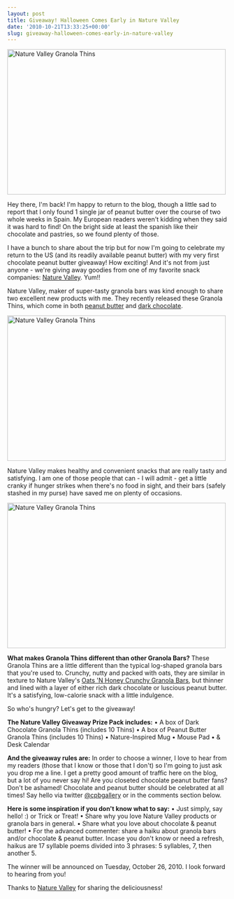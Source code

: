 ```yaml
---
layout: post
title: Giveaway! Halloween Comes Early in Nature Valley
date: '2010-10-21T13:33:25+00:00'
slug: giveaway-halloween-comes-early-in-nature-valley
---
```

<a href="http://www.flickr.com/photos/kstar810/4901110451/" title="Nature Valley Granola Thins by kstar810, on Flickr"><img src="http://farm5.static.flickr.com/4138/4901110451_b133758e2c.jpg" width="500" height="333" alt="Nature Valley Granola Thins" /></a>

Hey there, I'm back! I'm happy to return to the blog, though a little sad to report that I only found 1 single jar of peanut butter over the course of two whole weeks in Spain. My European readers weren't kidding when they said it was hard to find! On the bright side at least the spanish like their chocolate and pastries, so we found plenty of those.

I have a bunch to share about the trip but for now I'm going to celebrate my return to the US (and its readily available peanut butter) with my very first chocolate peanut butter giveaway! How exciting! And it's not from just anyone - we're giving away goodies from one of my favorite snack companies: <a href="http://www.naturevalley.com/">Nature Valley</a>. Yum!!

Nature Valley, maker of super-tasty granola bars was kind enough to share two excellent new products with me. They recently released these Granola Thins, which come in both <a href="http://www.naturevalley.com/ProductDetail.aspx?ProductId=38">peanut butter</a> and <a href="http://www.naturevalley.com/ProductDetail.aspx?ProductId=37">dark chocolate</a>.

<a href="http://www.flickr.com/photos/kstar810/4901697484/" title="Nature Valley Granola Thins by kstar810, on Flickr"><img src="http://farm5.static.flickr.com/4078/4901697484_a871c645ed.jpg" width="500" height="333" alt="Nature Valley Granola Thins" /></a>

Nature Valley makes healthy and convenient snacks that are really tasty and satisfying. I am one of those people that can - I will admit - get a little cranky if hunger strikes when there's no food in sight, and their bars (safely stashed in my purse) have saved me on plenty of occasions. 

<a href="http://www.flickr.com/photos/kstar810/4901109527/" title="Nature Valley Granola Thins by kstar810, on Flickr"><img src="http://farm5.static.flickr.com/4075/4901109527_5b064fa362.jpg" width="500" height="333" alt="Nature Valley Granola Thins" /></a>

<strong>What makes Granola Thins different than other Granola Bars?</strong>
These Granola Thins are a little different than the typical log-shaped granola bars that you're used to. Crunchy, nutty and packed with oats, they are similar in texture to Nature Valley's <a href="http://www.naturevalley.com/ProductDetail.aspx?ProductId=9">Oats 'N Honey Crunchy Granola Bars</a>, but thinner and lined with a layer of either rich dark chocolate or luscious peanut butter. It's a satisfying, low-calorie snack with a little indulgence.

So who's hungry? Let's get to the giveaway!

<strong>The Nature Valley Giveaway Prize Pack includes:</strong> 
• A box of Dark Chocolate Granola Thins (includes 10 Thins)
• A box of Peanut Butter Granola Thins (includes 10 Thins)
• Nature-Inspired Mug
• Mouse Pad
• & Desk Calendar

<strong>And the giveaway rules are:</strong>
In order to choose a winner, I love to hear from my readers (those that I know or those that I don't) so I'm going to just ask you drop me a line. I get a pretty good amount of traffic here on the blog, but a lot of you never say hi! Are you closeted chocolate peanut butter fans? Don't be ashamed! Chocolate and peanut butter should be celebrated at all times! Say hello via twitter <a href="http://twitter.com/cpbgallery">@cpbgallery</a> or in the comments section below.

<strong>Here is some inspiration if you don't know what to say:</strong>
• Just simply, say hello! :) or Trick or Treat!
• Share why you love Nature Valley products or granola bars in general.
• Share what you love about chocolate & peanut butter!
• For the advanced commenter: share a haiku about granola bars and/or chocolate & peanut butter. Incase you don't know or need a refresh, haikus are 17 syllable poems divided into 3 phrases: 5 syllables, 7, then another 5.

The winner will be announced on Tuesday, October 26, 2010. I look forward to hearing from you!

Thanks to <a href="http://www.naturevalley.com/Default.aspx">Nature Valley</a> for sharing the deliciousness!
